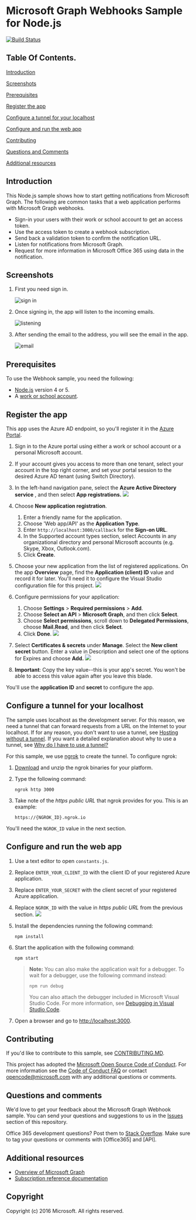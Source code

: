 # Microsoft Graph Webhooks Sample for Node.js

[![Build Status](https://travis-ci.org/microsoftgraph/nodejs-webhooks-rest-sample.svg)](https://travis-ci.org/microsoftgraph/nodejs-webhooks-rest-sample)

## Table Of Contents. ##
[Introduction](#introduction)

[Screenshots](#screenshots)

[Prerequisites](#prerequisites)

[Register the app](register)

[Configure a tunnel for your localhost](#configure)

[Configure and run the web app](#configure-web)

[Contributing](#contributing)

[Questions and Comments](#questions)

[Additional resources](#additional)


## Introduction
<a name="introduction"></a>

This Node.js sample shows how to start getting notifications from Microsoft Graph. The following are common tasks that a web application performs with Microsoft Graph webhooks.

- Sign-in your users with their work or school account to get an access token.
- Use the access token to create a webhook subscription.
- Send back a validation token to confirm the notification URL.
- Listen for notifications from Microsoft Graph.
- Request for more information in Microsoft Office 365 using data in the notification.

## Screenshots
<a name="screenshots"></a>

1. First you need sign in.

    ![sign in](https://user-images.githubusercontent.com/3375461/31968683-c373ad30-b8c6-11e7-9d01-413fab9fd6d5.png)

1. Once signing in, the app will listen to the incoming emails.

    ![listening](https://user-images.githubusercontent.com/3375461/31968718-e19696c4-b8c6-11e7-91f2-f1806be0b134.png)

1. After sending the email to the address, you will see the email in the app.

    ![email](https://user-images.githubusercontent.com/3375461/31968754-0ce4dafc-b8c7-11e7-8458-8152d598228e.png)

## Prerequisites
<a name="prerequisites"></a>

To use the Webhook sample, you need the following:

- [Node.js](https://nodejs.org/) version 4 or 5.
- A [work or school account](http://dev.office.com/devprogram).

## Register the app
<a name="register"></a>

This app uses the Azure AD endpoint, so you'll register it in the [Azure Portal](https://ms.portal.azure.com/#blade/Microsoft_AAD_IAM/ApplicationsListBlade).

1. Sign in to the Azure portal using either a work or school account or a personal Microsoft account.
1. If your account gives you access to more than one tenant, select your account in the top right corner, and set your portal session to the desired Azure AD tenant (using Switch Directory).
1. In the left-hand navigation pane, select the **Azure Active Directory service** , and then select **App registrations.**
![](registrations.png)

1. Choose **New application registration**.

    1. Enter a friendly name for the application.
    1. Choose 'Web app/API' as the **Application Type**.
    1. Enter `http://localhost:3000/callback` for the **Sign-on URL**.
    1. In the Supported account types section, select Accounts in any organizational directory and personal Microsoft accounts (e.g. Skype, Xbox, Outlook.com).
    1. Click **Create**.

1. Choose your new application from the list of registered applications.
On the app **Overview** page, find the **Application (client) ID** value and record it for later. You'll need it to configure the Visual Studio configuration file for this project. 
![](client.png)
1. Configure permissions for your application:

    1. Choose **Settings** > **Required permissions** > **Add**.
    1. Choose **Select an API** > **Microsoft Graph**, and then click **Select**.
    1. Choose **Select permissions**, scroll down to **Delegated Permissions**, choose **Mail.Read**, and then click **Select**.
    1. Click **Done**.
    ![](permissions.png)

1. Select **Certificates & secrets** under **Manage**. Select the **New client secret** button. Enter a value in Description and select one of the options for Expires and choose **Add.**
![](secrets.png)

1. **Important**: Copy the key value--this is your app's secret. You won't be able to access this value again after you leave this blade.

You'll use the **application ID** and **secret** to configure the app.

## Configure a tunnel for your localhost

The sample uses localhost as the development server. For this reason, we need a tunnel that can forward requests from a URL on the Internet to your localhost. If for any reason, you don't want to use a tunnel, see [Hosting without a tunnel](https://github.com/OfficeDev/Microsoft-Graph-Nodejs-Webhooks/wiki/Hosting-the-sample-without-a-tunnel). If you want a detailed explanation about why to use a tunnel, see [Why do I have to use a tunnel?](https://github.com/OfficeDev/Microsoft-Graph-Nodejs-Webhooks/wiki/Why-do-I-have-to-use-a-tunnel)

For this sample, we use [ngrok](https://ngrok.com/) to create the tunnel. To configure ngrok:

1. [Download](https://ngrok.com/download) and unzip the ngrok binaries for your platform.
1. Type the following command:

    ```Shell
    ngrok http 3000
    ```

1. Take note of the *https public URL* that ngrok provides for you. This is an example:

    ```http
    https://{NGROK_ID}.ngrok.io
    ```

You'll need the `NGROK_ID` value in the next section.

## Configure and run the web app

1. Use a text editor to open `constants.js`.
1. Replace `ENTER_YOUR_CLIENT_ID` with the client ID of your registered Azure application.
1. Replace `ENTER_YOUR_SECRET` with the client secret of your registered Azure application.
1. Replace `NGROK_ID` with the value in *https public URL* from the previous section.
![](const)
1. Install the dependencies running the following command:

    ```Shell
    npm install
    ```

1. Start the application with the following command:

    ```Shell
    npm start
    ```
    > **Note:** You can also make the application wait for a debugger. To wait for a debugger, use the following command instead:
    >
    > ```Shell
    > npm run debug
    > ```
    > You can also attach the debugger included in Microsoft Visual Studio Code. For more information, see [Debugging in Visual Studio Code](https://code.visualstudio.com/Docs/editor/debugging).

1. Open a browser and go to [http://localhost:3000](http://localhost:3000).

## Contributing

If you'd like to contribute to this sample, see [CONTRIBUTING.MD](/CONTRIBUTING.md).

This project has adopted the [Microsoft Open Source Code of Conduct](https://opensource.microsoft.com/codeofconduct/). For more information see the [Code of Conduct FAQ](https://opensource.microsoft.com/codeofconduct/faq/) or contact [opencode@microsoft.com](mailto:opencode@microsoft.com) with any additional questions or comments.

## Questions and comments

We'd love to get your feedback about the Microsoft Graph Webhook sample. You can send your questions and suggestions to us in the [Issues](https://github.com/OfficeDev/Microsoft-Graph-NodeJs-Webhooks/issues) section of this repository.

Office 365 development questions? Post them to [Stack Overflow](http://stackoverflow.com/questions/tagged/Office365+API). Make sure to tag your questions or comments with [Office365] and [API].

## Additional resources

- [Overview of Microsoft Graph](http://graph.microsoft.io/)
- [Subscription reference documentation](https://graph.microsoft.io/en-us/docs/api-reference/beta/resources/subscription)

## Copyright

Copyright (c) 2016 Microsoft. All rights reserved.